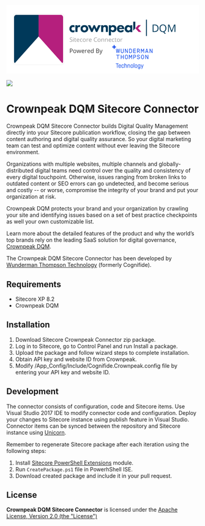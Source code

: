 ![Wunderman Thompson Technology logo](docs/Logo.png)

[![][license img]][license]

# Crownpeak DQM Sitecore Connector

Crownpeak DQM Sitecore Connector builds Digital Quality Management directly into your Sitecore publication workflow, closing the gap between content authoring and digital quality assurance. So your digital marketing team can test and optimize content without ever leaving the Sitecore environment.

Organizations with multiple websites, multiple channels and globally-distributed digital teams need control over the quality and consistency of every digital touchpoint. Otherwise, issues ranging from broken links to outdated content or SEO errors can go undetected, and become serious and costly -- or worse, compromise the integrity of your brand and put your organization at risk. 

Crownpeak DQM protects your brand and your organization by crawling your site and identifying issues based on a set of best practice checkpoints as well your own customizable list.

Learn more about the detailed features of the product and why the world’s top brands rely on the leading SaaS solution for digital governance, [Crownpeak DQM](https://www.crownpeak.com/products/digital-quality-management/).

The Crownpeak DQM Sitecore Connector has been developed by [Wunderman Thompson Technology](https://www.wundermanthompson.com/service/technology) (formerly Cognifide).

## Requirements

* Sitecore XP 8.2
* Crownpeak DQM

## Installation

1. Download Sitecore Crownpeak Connector zip package.
2. Log in to Sitecore, go to Control Panel and run Install a package.
3. Upload the package and follow wizard steps to complete installation.
4. Obtain API key and website ID from Crownpeak.
5. Modify /App_Config/Include/Cognifide.Crownpeak.config file by entering your API key and website ID.

## Development

The connector consists of configuration, code and Sitecore items. Use Visual Studio 2017 IDE to modify connector code and configuration. Deploy your changes to Sitecore instance using publish feature in Visual Studio. Connector items can be synced between the repository and Sitecore instance using [Unicorn](https://github.com/kamsar/Unicorn).

Remember to regenerate Sitecore package after each iteration using the following steps:

1. Install [Sitecore PowerShell Extensions](https://marketplace.sitecore.net/en/Modules/Sitecore_PowerShell_console.aspx) module.
2. Run `CreatePackage.ps1` file in PowerhShell ISE.
3. Download created package and include it in your pull request.

## License

**Crownpeak DQM Sitecore Connector** is licensed under the [Apache License, Version 2.0 (the "License")](https://www.apache.org/licenses/LICENSE-2.0.txt)

[license]:https://github.com/wttech/Crownpeak-DQM-Sitecore-Connector/blob/master/LICENSE
[license img]:https://img.shields.io/badge/License-Apache%202.0-blue.svg
